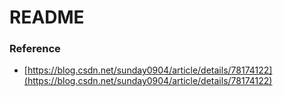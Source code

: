# README

### Reference

- [https://blog.csdn.net/sunday0904/article/details/78174122](https://blog.csdn.net/sunday0904/article/details/78174122)
